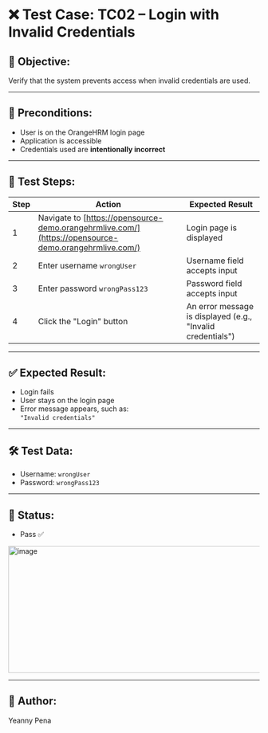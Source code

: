 # ❌ Test Case: TC02 – Login with Invalid Credentials

## 🔹 Objective:
Verify that the system prevents access when invalid credentials are used.

---

## 🧾 Preconditions:
- User is on the OrangeHRM login page
- Application is accessible
- Credentials used are **intentionally incorrect**

---

## 🧪 Test Steps:

| Step | Action                                     | Expected Result                                   |
|------|--------------------------------------------|----------------------------------------------------|
| 1    | Navigate to [https://opensource-demo.orangehrmlive.com/](https://opensource-demo.orangehrmlive.com/) | Login page is displayed                           |
| 2    | Enter username `wrongUser`                 | Username field accepts input                      |
| 3    | Enter password `wrongPass123`              | Password field accepts input                      |
| 4    | Click the "Login" button                   | An error message is displayed (e.g., "Invalid credentials") |

---

## ✅ Expected Result:
- Login fails
- User stays on the login page
- Error message appears, such as:  
  `"Invalid credentials"`

---

## 🛠️ Test Data:
- Username: `wrongUser`
- Password: `wrongPass123`

---

## 📌 Status:
- Pass ✅ 
<img width="549" height="255" alt="image" src="https://github.com/user-attachments/assets/c7dcc5f1-719a-428a-8aca-84fa66e96478" />

---

## 📅 Author:
Yeanny Pena
